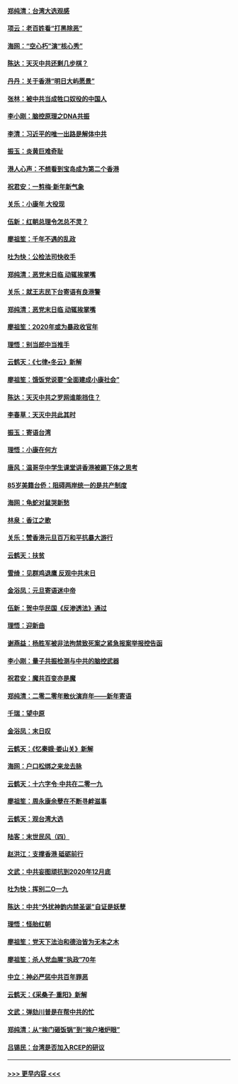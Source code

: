 #### [郑纯清：台湾大选观感](../pages/nsc993/n11786210.md?t=01120755) 
#### [项云：老百姓看“打黑除恶”](../pages/nsc993/n11785398.md?t=01120755) 
#### [海网：“空心朽”演“核心秀”](../pages/nsc993/n11783874.md?t=01120755) 
#### [陈达：天灭中共还剩几步棋？](../pages/nsc993/n11783719.md?t=01120755) 
#### [丹丹：关于香港“明日大屿愿景”](../pages/nsc993/n11783273.md?t=01120755) 
#### [张林：被中共当成牲口奴役的中国人](../pages/nsc993/n11782397.md?t=01120755) 
#### [李小刚：脑控原理之DNA共振](../pages/nsc993/n11780962.md?t=01120755) 
#### [李清：习近平的唯一出路是解体中共](../pages/nsc993/n11780866.md?t=01120755) 
#### [振玉：炎黄巨难奇耻](../pages/nsc993/n11779632.md?t=01120755) 
#### [港人心声：不想看到宝岛成为第二个香港](../pages/nsc993/n11778817.md?t=01120755) 
#### [祝君安：一剪梅‧新年新气象](../pages/nsc993/n11776340.md?t=01120755) 
#### [关乐：小康年 大役现](../pages/nsc993/n11774213.md?t=01120755) 
#### [伍新：红朝总理令怎总不灵？](../pages/nsc993/n11770813.md?t=01120755) 
#### [廖祖笙：千年不遇的乱政](../pages/nsc993/n11770373.md?t=01120755) 
#### [吐为快：公检法司快收手](../pages/nsc993/n11770359.md?t=01120755) 
#### [郑纯清：恶党末日临 动辄挨掌嘴](../pages/nsc993/n11769912.md?t=01120755) 
#### [关乐：就王志民下台寄语有良港警](../pages/nsc993/n11769903.md?t=01120755) 
#### [郑纯清：恶党末日临 动辄挨掌嘴](../pages/nsc993/n11769356.md?t=01120755) 
#### [廖祖笙：2020年或为暴政收官年](../pages/nsc993/n11768216.md?t=01120755) 
#### [理悟：别当郎中当推手](../pages/nsc993/n11768243.md?t=01120755) 
#### [云鹤天：《七律▪冬云》新解](../pages/nsc993/n11768204.md?t=01120755) 
#### [廖祖笙：饿饭党说要“全面建成小康社会”](../pages/nsc993/n11767482.md?t=01120755) 
#### [陈达：天灭中共之罗网谁能挡住？](../pages/nsc993/n11767465.md?t=01120755) 
#### [李春草：天灭中共此其时](../pages/nsc993/n11767452.md?t=01120755) 
#### [振玉：寄语台湾](../pages/nsc993/n11767432.md?t=01120755) 
#### [理悟：小康在何方](../pages/nsc993/n11767394.md?t=01120755) 
#### [唐风：温哥华中学生课堂讲香港被踢下体之思考](../pages/nsc993/n11766848.md?t=01120755) 
#### [85岁美籍台侨：阻碍两岸统一的是共产制度](../pages/nsc993/n11765043.md?t=01120755) 
#### [海网：龟蛇对鼠哭新愁](../pages/nsc993/n11764895.md?t=01120755) 
#### [林泉：香江之歌](../pages/nsc993/n11764415.md?t=01120755) 
#### [关乐：赞香港元旦百万和平抗暴大游行](../pages/nsc993/n11764382.md?t=01120755) 
#### [云鹤天：扶贫](../pages/nsc993/n11764245.md?t=01120755) 
#### [雪绮：见群鸡退鹰  反观中共末日](../pages/nsc993/n11762112.md?t=01120755) 
#### [金浴凤：元旦寄语迷中帝](../pages/nsc993/n11761788.md?t=01120755) 
#### [伍新：贺中华民国《反渗透法》通过](../pages/nsc993/n11761994.md?t=01120755) 
#### [理悟：迎新曲](../pages/nsc993/n11761152.md?t=01120755) 
#### [谢燕益：杨胜军被非法拘禁致死案之紧急报案举报控告函](../pages/nsc993/n11756134.md?t=01120755) 
#### [李小刚：量子共振检测与中共的脑控武器](../pages/nsc993/n11754518.md?t=01120755) 
#### [祝君安：魔共百变亦是魔](../pages/nsc993/n11754469.md?t=01120755) 
#### [郑纯清：二零二零年散伙演弃年——新年寄语](../pages/nsc993/n11754195.md?t=01120755) 
#### [千瑞：望中原](../pages/nsc993/n11754159.md?t=01120755) 
#### [金浴凤：末日叹](../pages/nsc993/n11752359.md?t=01120755) 
#### [云鹤天：《忆秦娥‧娄山关》新解](../pages/nsc993/n11752348.md?t=01120755) 
#### [海网：户口松绑之来龙去脉](../pages/nsc993/n11752328.md?t=01120755) 
#### [云鹤天：十六字令‧中共在二零一九](../pages/nsc993/n11752305.md?t=01120755) 
#### [廖祖笙：周永康余孽在不断寻衅滋事](../pages/nsc993/n11751013.md?t=01120755) 
#### [云鹤天：观台湾大选](../pages/nsc993/n11751007.md?t=01120755) 
#### [陆客：末世民风（四）](../pages/nsc993/n11749203.md?t=01120755) 
#### [赵洪江：支撑香港 砥砺前行](../pages/nsc993/n11748482.md?t=01120755) 
#### [文武：中共妄图顽抗到2020年12月底](../pages/nsc993/n11748446.md?t=01120755) 
#### [吐为快：挥别二O一九](../pages/nsc993/n11748411.md?t=01120755) 
#### [陈达：中共“外扰神韵内禁圣诞”自证是妖孽](../pages/nsc993/n11748226.md?t=01120755) 
#### [理悟：怪胎红朝](../pages/nsc993/n11748206.md?t=01120755) 
#### [廖祖笙：党天下法治和德治皆为无本之木](../pages/nsc993/n11748135.md?t=01120755) 
#### [廖祖笙：杀人党血腥“执政”70年](../pages/nsc993/n11745144.md?t=01120755) 
#### [中立：神必严惩中共百年罪恶](../pages/nsc993/n11744970.md?t=01120755) 
#### [云鹤天：《采桑子‧重阳》新解](../pages/nsc993/n11744948.md?t=01120755) 
#### [文武：弹劾川普是在帮中共的忙](../pages/nsc993/n11744758.md?t=01120755) 
#### [郑纯清：从“挨门砸饭锅”到“挨户堵炉眼”](../pages/nsc993/n11744745.md?t=01120755) 
#### [吕锡民：台湾是否加入RCEP的研议](../pages/nsc993/n11744701.md?t=01120755) 

----
#### [ >>> 更早内容 <<< ](../indexes/nsc993-earlier.md)
